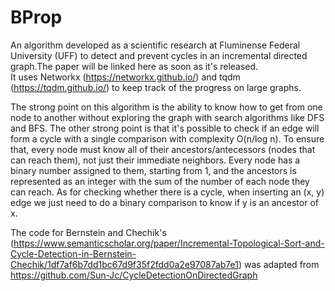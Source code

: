 # BProp
An algorithm developed as a scientific research at Fluminense Federal University (UFF) to detect and prevent cycles in an incremental directed graph.The paper will be linked here as soon as it's released.<br/>
It uses Networkx (https://networkx.github.io/) and tqdm (https://tqdm.github.io/) to keep track of the progress on large graphs.

The strong point on this algorithm is the ability to know how to get from one node to another without exploring the graph with search algorithms like DFS and BFS. The other strong point is that it's possible to check if an edge will form a cycle with a single comparison with complexity O(n/log n). To ensure that, every node must know all of their ancestors/antecessors (nodes that can reach them), not just their immediate neighbors. Every node has a binary number assigned to them, starting from 1, and the ancestors is represented as an integer with the sum of the number of each node they can reach. As for checking whether there is a cycle, when inserting an (x, y) edge we just need to do a binary comparison to know if y is an ancestor of x.

The code for Bernstein and Chechik's (https://www.semanticscholar.org/paper/Incremental-Topological-Sort-and-Cycle-Detection-in-Bernstein-Chechik/1df7af6b7dd1bc67d9f35f2fdd0a2e97087ab7e1) was adapted from https://github.com/Sun-Jc/CycleDetectionOnDirectedGraph
